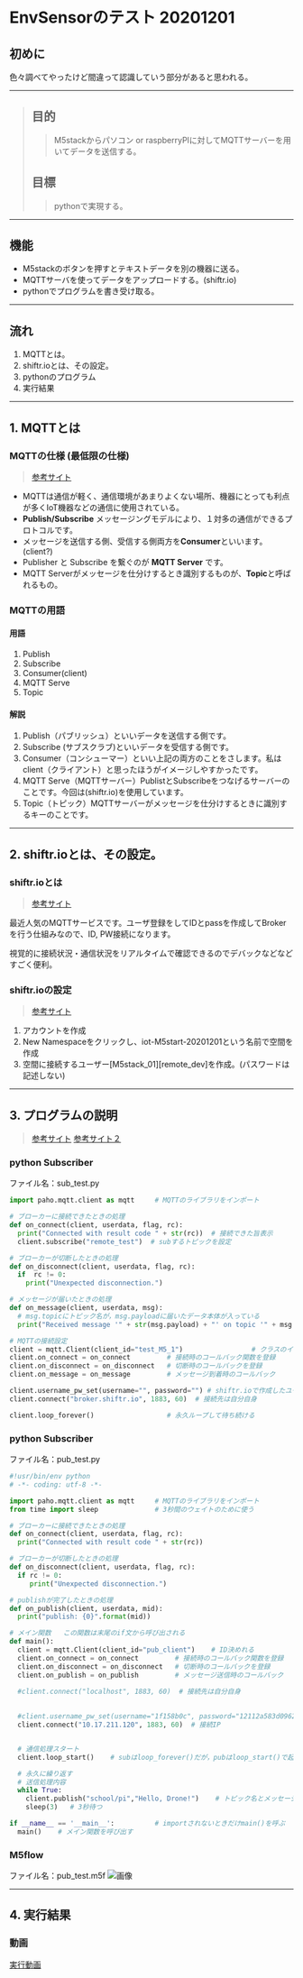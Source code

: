 # EnvSensorのテスト 20201201
## 初めに
色々調べてやったけど間違って認識していう部分があると思われる。
___
>## 目的
>>M5stackからパソコン or raspberryPIに対してMQTTサーバーを用いてデータを送信する。
>## 目標
>>pythonで実現する。
---
## 機能
- M5stackのボタンを押すとテキストデータを別の機器に送る。
- MQTTサーバを使ってデータをアップロードする。(shiftr.io)
- pythonでプログラムを書き受け取る。
---
## 流れ
1. MQTTとは。
1. shiftr.ioとは、その設定。
1. pythonのプログラム
1. 実行結果
---
## 1. MQTTとは
### MQTTの仕様 (最低限の仕様)
>[参考サイト](http://devcenter.magellanic-clouds.com/learning/mqtt-spec.html)
- MQTTは通信が軽く、通信環境があまりよくない場所、機器にとっても利点が多くIoT機器などの通信に使用されている。
- **Publish/Subscribe** メッセージングモデルにより、１対多の通信ができるプロトコルです。
- メッセージを送信する側、受信する側両方を**Consumer**といいます。(client?)
- Publisher と Subscribe を繋ぐのが **MQTT Server** です。
- MQTT Serverがメッセージを仕分けするとき識別するものが、**Topic**と呼ばれるもの。
### MQTTの用語
#### 用語
1. Publish
1. Subscribe
1. Consumer(client)
1. MQTT Serve
1. Topic
#### 解説
1. Publish（パブリッシュ）といいデータを送信する側です。
1. Subscribe (サブスクラブ)といいデータを受信する側です。
1. Consumer（コンシューマー）といい上記の両方のことをさします。私はclient（クライアント）と思ったほうがイメージしやすかったです。
1. MQTT Serve（MQTTサーバー）PublistとSubscribeをつなげるサーバーのことです。今回は(shiftr.io)を使用しています。
1. Topic（トピック）MQTTサーバーがメッセージを仕分けするときに識別するキーのことです。
___
## 2. shiftr.ioとは、その設定。
### shiftr.ioとは
>[参考サイト](https://iot-gym.com/mqtt-brokers-and-libraries-suitable-for-obniz/)

最近人気のMQTTサービスです。ユーザ登録をしてIDとpassを作成してBrokerを行う仕組みなので、ID, PW接続になります。

視覚的に接続状況・通信状況をリアルタイムで確認できるのでデバックなどなどすごく便利。

### shiftr.ioの設定　
>[参考サイト](https://qiita.com/kmaepu/items/644b0bf2c3f438e71aa6)
1. アカウントを作成
1. New Namespaceをクリックし、iot-M5start-20201201という名前で空間を作成
1. 空間に接続するユーザー[M5stack_01][remote_dev]を作成。(パスワードは記述しない)
___
## 3. プログラムの説明
>[参考サイト](https://qiita.com/hsgucci/items/6461d8555ea1245ef6c2)
>[参考サイト２](https://www.eclipse.org/paho/index.php?page=clients/python/docs/index.php#connect-reconnect-disconnect)

### python Subscriber 
ファイル名：sub_test.py
```python
import paho.mqtt.client as mqtt     # MQTTのライブラリをインポート

# ブローカーに接続できたときの処理
def on_connect(client, userdata, flag, rc):
  print("Connected with result code " + str(rc))  # 接続できた旨表示
  client.subscribe("remote_test")  # subするトピックを設定 

# ブローカーが切断したときの処理
def on_disconnect(client, userdata, flag, rc):
  if  rc != 0:
    print("Unexpected disconnection.")

# メッセージが届いたときの処理
def on_message(client, userdata, msg):
  # msg.topicにトピック名が，msg.payloadに届いたデータ本体が入っている
  print("Received message '" + str(msg.payload) + "' on topic '" + msg.topic + "' with QoS " + str(msg.qos))

# MQTTの接続設定
client = mqtt.Client(client_id="test_M5_1")                 # クラスのインスタンス(実体)の作成　# 引数は接続IDを指定できる
client.on_connect = on_connect         # 接続時のコールバック関数を登録
client.on_disconnect = on_disconnect   # 切断時のコールバックを登録
client.on_message = on_message         # メッセージ到着時のコールバック

client.username_pw_set(username="", password="") # shiftr.ioで作成したユーザとパスワードを記入
client.connect("broker.shiftr.io", 1883, 60)  # 接続先は自分自身

client.loop_forever()                  # 永久ループして待ち続ける

```

### python Subscriber 

ファイル名：pub_test.py
```python
#!usr/bin/env python
# -*- coding: utf-8 -*- 

import paho.mqtt.client as mqtt     # MQTTのライブラリをインポート
from time import sleep              # 3秒間のウェイトのために使う

# ブローカーに接続できたときの処理
def on_connect(client, userdata, flag, rc):
  print("Connected with result code " + str(rc))

# ブローカーが切断したときの処理
def on_disconnect(client, userdata, flag, rc):
  if rc != 0:
     print("Unexpected disconnection.")

# publishが完了したときの処理
def on_publish(client, userdata, mid):
  print("publish: {0}".format(mid))

# メイン関数   この関数は末尾のif文から呼び出される
def main():
  client = mqtt.Client(client_id="pub_client")    # ID決めれる
  client.on_connect = on_connect         # 接続時のコールバック関数を登録
  client.on_disconnect = on_disconnect   # 切断時のコールバックを登録
  client.on_publish = on_publish         # メッセージ送信時のコールバック

  #client.connect("localhost", 1883, 60)  # 接続先は自分自身
  
  
  #client.username_pw_set(username="1f158b0c", password="12112a583d0962db")  # アカウントがいる場合
  client.connect("10.17.211.120", 1883, 60)  # 接続IP


  # 通信処理スタート
  client.loop_start()    # subはloop_forever()だが，pubはloop_start()で起動だけさせる

  # 永久に繰り返す
  # 送信処理内容
  while True:
    client.publish("school/pi","Hello, Drone!")    # トピック名とメッセージを決めて送信
    sleep(3)   # 3秒待つ

if __name__ == '__main__':          # importされないときだけmain()を呼ぶ
  main()    # メイン関数を呼び出す

```

### M5flow
ファイル名：pub_test.m5f
![画像](pg.png)
___
## 4. 実行結果
### 動画
[実行動画](https://drive.google.com/file/d/1pYbPyLvVVk_5yDVLfEk2iTh1STdV19X2/view?usp=sharing)
